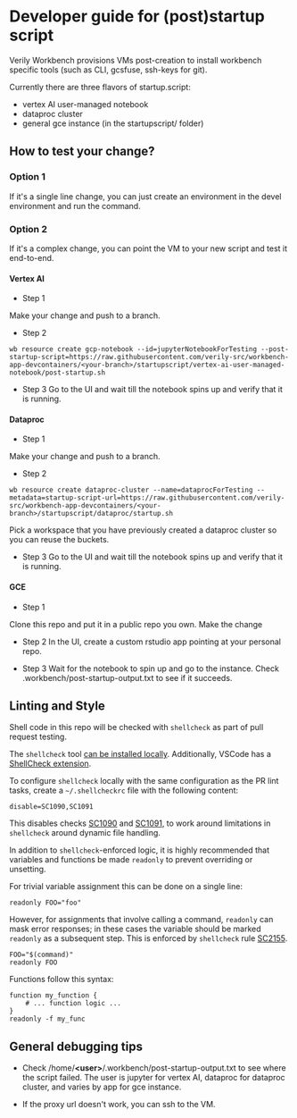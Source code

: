 # Developer guide for (post)startup script

Verily Workbench provisions VMs post-creation to install workbench specific tools (such as CLI, gcsfuse, ssh-keys for git).

Currently there are three flavors of startup.script:

- vertex AI user-managed notebook
- dataproc cluster
- general gce instance (in the startupscript/ folder)

## How to test your change?

### Option 1

If it's a single line change, you can just create an environment in the devel environment and run the command.

### Option 2

If it's a complex change, you can point the VM to your new script and test it end-to-end.

#### Vertex AI

- Step 1

Make your change and push to a branch.

- Step 2

```text
wb resource create gcp-notebook --id=jupyterNotebookForTesting --post-startup-script=https://raw.githubusercontent.com/verily-src/workbench-app-devcontainers/<your-branch>/startupscript/vertex-ai-user-managed-notebook/post-startup.sh
```

- Step 3
  Go to the UI and wait till the notebook spins up and verify that it is running.

#### Dataproc

- Step 1

Make your change and push to a branch.

- Step 2

```text
wb resource create dataproc-cluster --name=dataprocForTesting --metadata=startup-script-url=https://raw.githubusercontent.com/verily-src/workbench-app-devcontainers/<your-branch>/startupscript/dataproc/startup.sh
```

Pick a workspace that you have previously created a dataproc cluster so you can reuse the buckets.

- Step 3
  Go to the UI and wait till the notebook spins up and verify that it is running.

#### GCE

- Step 1

Clone this repo and put it in a public repo you own. Make the change

- Step 2
  In the UI, create a custom rstudio app pointing at your personal repo.

- Step 3
  Wait for the notebook to spin up and go to the instance. Check .workbench/post-startup-output.txt to see if it succeeds.

## Linting and Style

Shell code in this repo will be checked with `shellcheck` as part of pull request testing.

The `shellcheck` tool [can be installed locally](https://github.com/koalaman/shellcheck?tab=readme-ov-file#installing).
Additionally, VSCode has a [ShellCheck extension](https://marketplace.visualstudio.com/items?itemName=timonwong.shellcheck).

To configure `shellcheck` locally with the same configuration as the PR lint tasks, create a
`~/.shellcheckrc` file with the following content:

```shell
disable=SC1090,SC1091
```

This disables checks [SC1090](https://www.shellcheck.net/wiki/SC1090) and
[SC1091](https://www.shellcheck.net/wiki/SC1091), to work around limitations in
`shellcheck` around dynamic file handling.

In addition to `shellcheck`-enforced logic, it is highly recommended that variables and functions
be made `readonly` to prevent overriding or unsetting.

For trivial variable assignment this can be done on a single line:

```shell
readonly FOO="foo"
```

However, for assignments that involve calling a command, `readonly` can mask error responses; in
these cases the variable should be marked `readonly` as a subsequent step.  This is enforced by
`shellcheck` rule [SC2155](https://www.shellcheck.net/wiki/SC2155).

```shell
FOO="$(command)"
readonly FOO
```

Functions follow this syntax:

```shell
function my_function {
    # ... function logic ...
}
readonly -f my_func
```

## General debugging tips

- Check /home/**\<user\>**/.workbench/post-startup-output.txt to see where the script failed.
  The user is jupyter for vertex AI, dataproc for dataproc cluster, and varies by app for gce instance.

- If the proxy url doesn't work, you can ssh to the VM.
